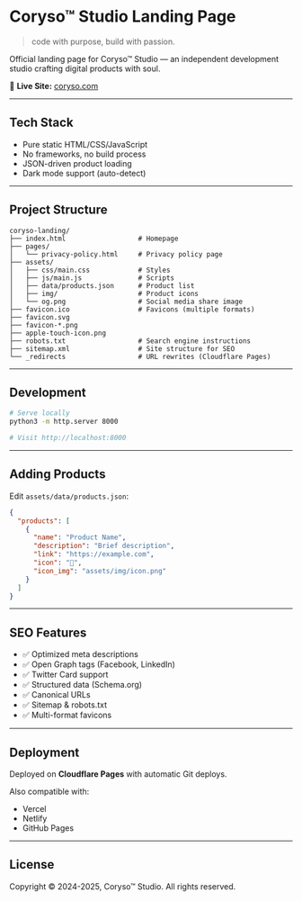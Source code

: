 # Coryso™ Studio Landing Page

> code with purpose, build with passion.

Official landing page for Coryso™ Studio — an independent development studio crafting digital products with soul.

🔗 **Live Site:** [coryso.com](https://coryso.com)

---

## Tech Stack

- Pure static HTML/CSS/JavaScript
- No frameworks, no build process
- JSON-driven product loading
- Dark mode support (auto-detect)

---

## Project Structure

```
coryso-landing/
├── index.html                  # Homepage
├── pages/
│   └── privacy-policy.html     # Privacy policy page
├── assets/
│   ├── css/main.css            # Styles
│   ├── js/main.js              # Scripts
│   ├── data/products.json      # Product list
│   ├── img/                    # Product icons
│   └── og.png                  # Social media share image
├── favicon.ico                 # Favicons (multiple formats)
├── favicon.svg
├── favicon-*.png
├── apple-touch-icon.png
├── robots.txt                  # Search engine instructions
├── sitemap.xml                 # Site structure for SEO
└── _redirects                  # URL rewrites (Cloudflare Pages)
```

---

## Development

```bash
# Serve locally
python3 -m http.server 8000

# Visit http://localhost:8000
```

---

## Adding Products

Edit `assets/data/products.json`:

```json
{
  "products": [
    {
      "name": "Product Name",
      "description": "Brief description",
      "link": "https://example.com",
      "icon": "🎯",
      "icon_img": "assets/img/icon.png"
    }
  ]
}
```

---

## SEO Features

- ✅ Optimized meta descriptions
- ✅ Open Graph tags (Facebook, LinkedIn)
- ✅ Twitter Card support
- ✅ Structured data (Schema.org)
- ✅ Canonical URLs
- ✅ Sitemap & robots.txt
- ✅ Multi-format favicons

---

## Deployment

Deployed on **Cloudflare Pages** with automatic Git deploys.

Also compatible with:
- Vercel
- Netlify
- GitHub Pages

---

## License

Copyright © 2024-2025, Coryso™ Studio. All rights reserved.

